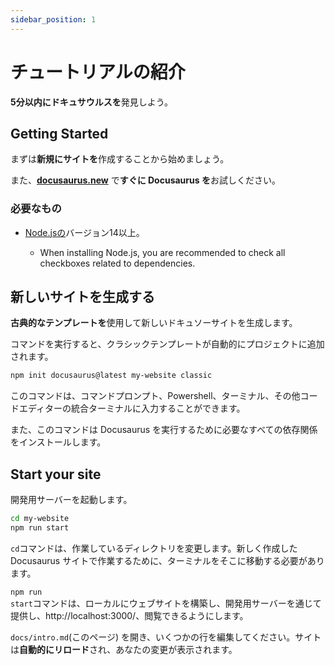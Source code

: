 ```yaml
---
sidebar_position: 1
---
```


# チュートリアルの紹介

<strong>5分以内にドキュサウルスを</strong>発見しよう。

## Getting Started

まずは<strong>新規にサイトを</strong>作成することから始めましょう。

また、<strong><a href="https://docusaurus.new">docusaurus.new</a></strong> で<strong>すぐに Docusaurus を</strong>お試しください。

### 必要なもの

*   <a href="https://nodejs.org/en/download/">Node.jsの</a>バージョン14以上。

    *   When installing Node.js, you are recommended to check all checkboxes related to dependencies.

## 新しいサイトを生成する

<strong>古典的なテンプレートを</strong>使用して新しいドキュソーサイトを生成します。

コマンドを実行すると、クラシックテンプレートが自動的にプロジェクトに追加されます。

```bash
npm init docusaurus@latest my-website classic
```

このコマンドは、コマンドプロンプト、Powershell、ターミナル、その他コードエディターの統合ターミナルに入力することができます。

また、このコマンドは Docusaurus を実行するために必要なすべての依存関係をインストールします。

## Start your site

開発用サーバーを起動します。

```bash
cd my-website
npm run start
```

<code>cd</code>コマンドは、作業しているディレクトリを変更します。新しく作成した Docusaurus サイトで作業するために、ターミナルをそこに移動する必要があります。

<code>npm run start</code>コマンドは、ローカルにウェブサイトを構築し、開発用サーバーを通じて提供し、http://localhost:3000/、閲覧できるようにします。

<code>docs/intro.md</code>(このページ) を開き、いくつかの行を編集してください。サイトは<strong>自動的にリロード</strong>され、あなたの変更が表示されます。

